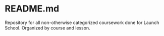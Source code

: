 # README.md #
Repository for all non-otherwise categorized coursework done for Launch School.
Organized by course and lesson.